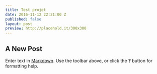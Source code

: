 ```yaml
---
title: Test projet
date: 2016-11-12 22:21:00 Z
published: false
layout: post
preview: http://placehold.it/300x300
---
```


## A New Post

Enter text in [Markdown](http://daringfireball.net/projects/markdown/). Use the toolbar above, or click the **?** button for formatting help.
